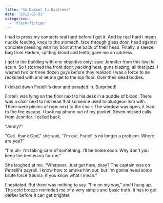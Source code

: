 ```yaml
---
title: 'No Damsel In Distress'
date: '2013-05-31'
categories:
  - 'flash-fiction'
---
```


I had to press my contacts real hard before I got it. And by real hard I mean
nuckle feeding, knee to the stomach, face through glass door, head against
concrete pressing with my boot at the back of their head. Finally, a sleeze bag
from Harlem, spitting blood and teeth, gave me an address.

<!-- truncate -->

I got to the building with one objective only: save Jennifer from this lowlife
scum. So I stormed the front door, packing heat, guns blazing, all that jazz. I
wasted two or three dozen guys before they realized I was a force to be reckoned
with and let me get to the top floor. Over their dead bodies.

I kicked down Fratelli's door and paraded in. Surprised!

Fratelli was lying on the floor next to his desk in a puddle of blood. There was
a chair next to his head that someone used to bludgeon him with. There were
pieces of rope next to the chair. The window was open, it lead to the fire
escape. I took my phone out of my pocket. Seven missed calls from Jennifer. I
called back.

"Jenny?"

"Carl, thank God," she said, "I'm out. Fratelli's no longer a problem. Where are
you?"

"I'm uh- I'm taking care of something. I'll be home soon. Why don't you keep the
bed warm for me."

She laughed at me. "Whatever. Just get here, okay? The captain was on Petrelli's
payroll. I know how to smoke him out, but I'm gonna need some brute force
trauma, if you know what I mean."

I hesitated. But there was nothing to say. "I'm on my way," and I hung up. The
cold breeze reminded me of a very simple and basic truth. It has to get darker
before it can get brighter.
